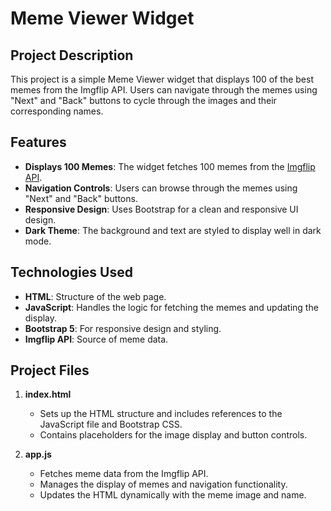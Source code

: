 # Meme Viewer Widget

## Project Description

This project is a simple Meme Viewer widget that displays 100 of the best memes from the Imgflip API. Users can navigate through the memes using "Next" and "Back" buttons to cycle through the images and their corresponding names.

## Features

- **Displays 100 Memes**: The widget fetches 100 memes from the [Imgflip API](https://api.imgflip.com/get_memes).
- **Navigation Controls**: Users can browse through the memes using "Next" and "Back" buttons.
- **Responsive Design**: Uses Bootstrap for a clean and responsive UI design.
- **Dark Theme**: The background and text are styled to display well in dark mode.

## Technologies Used

- **HTML**: Structure of the web page.
- **JavaScript**: Handles the logic for fetching the memes and updating the display.
- **Bootstrap 5**: For responsive design and styling.
- **Imgflip API**: Source of meme data.

## Project Files

1. **index.html**
   - Sets up the HTML structure and includes references to the JavaScript file and Bootstrap CSS.
   - Contains placeholders for the image display and button controls.

2. **app.js**
   - Fetches meme data from the Imgflip API.
   - Manages the display of memes and navigation functionality.
   - Updates the HTML dynamically with the meme image and name.
